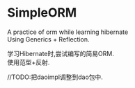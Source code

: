# SimpleORM
A practice of orm while learning hibernate  
Using Generics + Reflection.


学习Hibernate时,尝试编写的简易ORM.  
使用范型+反射.

//TODO:把daoimpl调整到dao包中.
